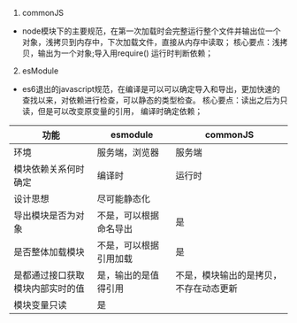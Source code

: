 1. commonJS 
- node模块下的主要规范，在第一次加载时会完整运行整个文件并输出位一个对象，浅拷贝到内存中，下次加载文件，直接从内存中读取；
核心要点：浅拷贝，输出为一个对象;导入用require()
运行时判断依赖；

2. esModule
- es6退出的javascript规范，在编译是可以可以确定导入和导出，更加快速的查找以来，对依赖进行检查，可以静态的类型检查。
核心要点：读出之后为只读，但是可以改变原变量的引用，
编译时确定依赖；

| 功能 | esmodule | commonJS |
| --- | --- | --- |
| 环境 | 服务端，浏览器 | 服务端 |
| 模块依赖关系何时确定 | 编译时 | 运行时 |
| 设计思想 | 尽可能静态化 |  |
| 导出模块是否为对象 | 不是，可以根据命名导出 | 是 |
| 是否整体加载模块 | 不是，可以根据引用加载 | 是 |
| 是都通过接口获取模块内部实时的值 | 是，输出的是值得引用 | 不是，模块输出的是拷贝，不存在动态更新 |
| 模块变量只读 | 是 |  |
